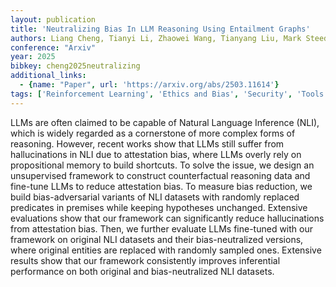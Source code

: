 ```yaml
---
layout: publication
title: 'Neutralizing Bias In LLM Reasoning Using Entailment Graphs'
authors: Liang Cheng, Tianyi Li, Zhaowei Wang, Tianyang Liu, Mark Steedman
conference: "Arxiv"
year: 2025
bibkey: cheng2025neutralizing
additional_links:
  - {name: "Paper", url: 'https://arxiv.org/abs/2503.11614'}
tags: ['Reinforcement Learning', 'Ethics and Bias', 'Security', 'Tools']
---
```

LLMs are often claimed to be capable of Natural Language Inference (NLI),
which is widely regarded as a cornerstone of more complex forms of reasoning.
However, recent works show that LLMs still suffer from hallucinations in NLI
due to attestation bias, where LLMs overly rely on propositional memory to
build shortcuts. To solve the issue, we design an unsupervised framework to
construct counterfactual reasoning data and fine-tune LLMs to reduce
attestation bias. To measure bias reduction, we build bias-adversarial variants
of NLI datasets with randomly replaced predicates in premises while keeping
hypotheses unchanged. Extensive evaluations show that our framework can
significantly reduce hallucinations from attestation bias. Then, we further
evaluate LLMs fine-tuned with our framework on original NLI datasets and their
bias-neutralized versions, where original entities are replaced with randomly
sampled ones. Extensive results show that our framework consistently improves
inferential performance on both original and bias-neutralized NLI datasets.
